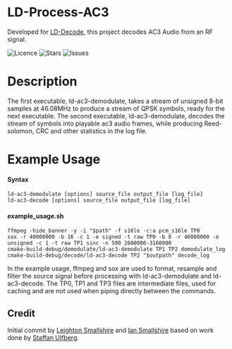 # LD-Process-AC3

Developed for [LD-Decode](https://github.com/happycube/ld-decode), this project decodes AC3 Audio from an RF signal.

![Licence](https://img.shields.io/github/license/LeightonSmallshire/LD-Process-AC3)
![Stars](https://img.shields.io/github/stars/LeightonSmallshire/LD-Process-AC3)
![Issues](https://img.shields.io/github/issues/LeightonSmallshire/LD-Process-AC3)

# Description

The first executable, ld-ac3-demodulate, takes a stream of unsigned 8-bit samples at 46.08MHz to produce a stream of QPSK
symbols, ready for the next executable. The second executable, ld-ac3-demodulate, decodes the stream of symbols into
playable ac3 audio frames, while producing
Reed-solomon, CRC and other statistics in the log file.

# Example Usage

#### Syntax

```
ld-ac3-demodulate [options] source_file output_file [log_file]
ld-ac3-decode [options] source_file output_file [log_file]
```

#### example_usage.sh

```
ffmpeg -hide_banner -y -i "$path" -f s16le -c:a pcm_s16le TP0
sox -r 40000000 -b 16 -c 1 -e signed -t raw TP0 -b 8 -r 46080000 -e unsigned -c 1 -t raw TP1 sinc -n 500 2600000-3160000
cmake-build-debug/demodulate/ld-ac3-demodulate TP1 TP2 demodulate_log
cmake-build-debug/decode/ld-ac3-decode TP2 "$outpath" decode_log
```

In the example usage, ffmpeg and sox are used to format, resample and filter the source signal before processing with
ld-ac3-demodulate and ld-ac3-decode. The TP0, TP1 and TP3 files are intermediate files, used for caching and are not used
when piping directly between the commands.

## Credit

Initial commit by [Leighton Smallshire](https://github.com/LeightonSmallshire)
and [Ian Smallshire](https://github.com/IanSmallshire)
based on work done by [Staffan Ulfberg](https://bitbucket.org/staffanulfberg/ldaudio).
